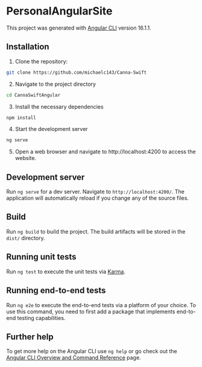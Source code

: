 # PersonalAngularSite

This project was generated with [Angular CLI](https://github.com/angular/angular-cli) version 16.1.1.

## Installation

1. Clone the repository: 
```bash
git clone https://github.com/michaelc143/Canna-Swift
```
2. Navigate to the project directory
```bash
cd CannaSwiftAngular
```
3. Install the necessary dependencies
```bash
npm install
```
4. Start the development server
```bash
ng serve
```
5. Open a web browser and navigate to http://localhost:4200 to access the website.

## Development server

Run `ng serve` for a dev server. Navigate to `http://localhost:4200/`. The application will automatically reload if you change any of the source files.

## Build

Run `ng build` to build the project. The build artifacts will be stored in the `dist/` directory.

## Running unit tests

Run `ng test` to execute the unit tests via [Karma](https://karma-runner.github.io).

## Running end-to-end tests

Run `ng e2e` to execute the end-to-end tests via a platform of your choice. To use this command, you need to first add a package that implements end-to-end testing capabilities.

## Further help

To get more help on the Angular CLI use `ng help` or go check out the [Angular CLI Overview and Command Reference](https://angular.io/cli) page.
